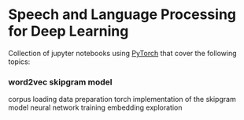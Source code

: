 # Speech and Language Processing for Deep Learning

Collection of jupyter notebooks using [PyTorch](https://pytorch.org/) that cover the following topics:

### word2vec skipgram model

corpus loading
data preparation
torch implementation of the skipgram model
neural network training
embedding exploration

